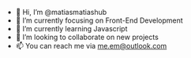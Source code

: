 - 👋 Hi, I’m @matiasmatiashub
- 👀 I’m currently focusing on Front-End Development
- 🌱 I’m currently learning Javascript
- 💞️ I’m looking to collaborate on new projects
- 📫 You can reach me via me.em@outlook.com

<!---
matiasmatiashub/matiasmatiashub is a ✨ special ✨ repository because its `README.md` (this file) appears on your GitHub profile.
You can click the Preview link to take a look at your changes.
--->
